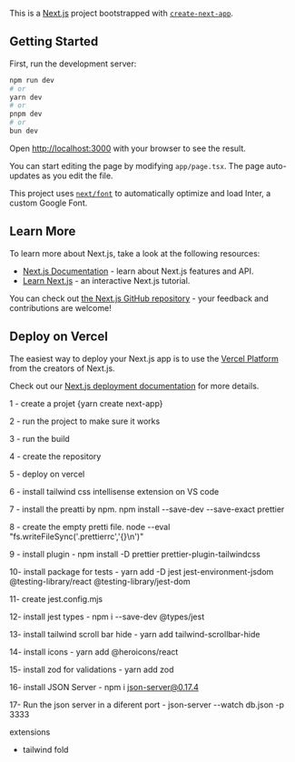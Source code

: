This is a [Next.js](https://nextjs.org/) project bootstrapped with [`create-next-app`](https://github.com/vercel/next.js/tree/canary/packages/create-next-app).

## Getting Started

First, run the development server:

```bash
npm run dev
# or
yarn dev
# or
pnpm dev
# or
bun dev
```

Open [http://localhost:3000](http://localhost:3000) with your browser to see the result.

You can start editing the page by modifying `app/page.tsx`. The page auto-updates as you edit the file.

This project uses [`next/font`](https://nextjs.org/docs/basic-features/font-optimization) to automatically optimize and load Inter, a custom Google Font.

## Learn More

To learn more about Next.js, take a look at the following resources:

- [Next.js Documentation](https://nextjs.org/docs) - learn about Next.js features and API.
- [Learn Next.js](https://nextjs.org/learn) - an interactive Next.js tutorial.

You can check out [the Next.js GitHub repository](https://github.com/vercel/next.js/) - your feedback and contributions are welcome!

## Deploy on Vercel

The easiest way to deploy your Next.js app is to use the [Vercel Platform](https://vercel.com/new?utm_medium=default-template&filter=next.js&utm_source=create-next-app&utm_campaign=create-next-app-readme) from the creators of Next.js.

Check out our [Next.js deployment documentation](https://nextjs.org/docs/deployment) for more details.

1 - create a projet {yarn create next-app}

2 - run the project to make sure it works

3 - run the build

4 - create the repository

5 - deploy on vercel

6 - install tailwind css intellisense extension on VS code

7 - install the preatti by npm. npm install --save-dev --save-exact prettier

8 - create the empty pretti file. node --eval "fs.writeFileSync('.prettierrc','{}\n')"

9 - install plugin - npm install -D prettier prettier-plugin-tailwindcss

10- install package for tests - yarn add -D jest jest-environment-jsdom @testing-library/react @testing-library/jest-dom

11- create jest.config.mjs

12- install jest types - npm i --save-dev @types/jest

13- install tailwind scroll bar hide - yarn add tailwind-scrollbar-hide

14- install icons - yarn add  @heroicons/react

15- install zod for validations - yarn add zod

16- install JSON Server - npm i json-server@0.17.4

17- Run the json server in a diferent port - json-server --watch db.json -p 3333

extensions

- tailwind fold
